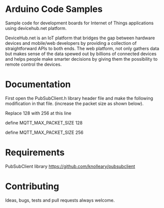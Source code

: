 # Arduino Code Samples 
Sample code for development boards for Internet of Things applications using devicehub.net platform.

DeviceHub.net is an IoT platform that bridges the gap between hardware devices and mobile/web developers by providing a collection of straightforward APIs to both ends. The web platform, not only gathers data but makes sense of the data spewed out by billions of connected devices and helps people make smarter decisions by giving them the possibility to remote control the devices.

# Documentation
First open the PubSubClient.h library header file and make the following 
modification in that file. (increase the packet size as shown below). 

Replace 128 with 256 at this line

define MQTT_MAX_PACKET_SIZE 128

define MQTT_MAX_PACKET_SIZE 256

# Requirements
PubSubClient library https://github.com/knolleary/pubsubclient


# Contributing
Ideas, bugs, tests and pull requests always welcome.
